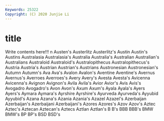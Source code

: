 ```yaml
---
Keywords: 25322
Copyright: (C) 2020 Junjie Li
---
```


# title

Write contents here!!!
n 
Austen's 
Austerlitz 
Austerlitz's 
Austin 
Austin's 
Austins 
Australasia
Australasia's 
Australia 
Australia's 
Australian 
Australian's 
Australians 
Australoid 
Australoid's 
Australopithecus 
Australopithecus's
Austria 
Austria's 
Austrian 
Austrian's 
Austrians 
Austronesian 
Austronesian's 
Autumn 
Autumn's 
Ava
Ava's 
Avalon 
Avalon's 
Aventine 
Aventine's 
Avernus 
Avernus's 
Averroes 
Averroes's 
Avery
Avery's 
Avesta 
Avesta's 
Avicenna 
Avicenna's 
Avignon 
Avignon's 
Avila 
Avila's 
Avior
Avior's 
Avis 
Avis's 
Avogadro 
Avogadro's 
Avon 
Avon's 
Axum 
Axum's 
Ayala
Ayala's 
Ayers 
Ayers's 
Aymara 
Aymara's 
Ayrshire 
Ayrshire's 
Ayurveda 
Ayurveda's 
Ayyubid
Ayyubid's 
Azana 
Azana's 
Azania 
Azania's 
Azazel 
Azazel's 
Azerbaijan 
Azerbaijan's 
Azerbaijani
Azerbaijani's 
Azores 
Azores's 
Azov 
Azov's 
Aztec 
Aztec's 
Aztecan 
Aztecan's 
Aztecs
Aztlan 
Aztlan's 
B 
B's 
BBB 
BBB's 
BMW 
BMW's 
BP 
BP's
BSD 
BSD's 
